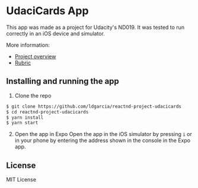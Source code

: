 # UdaciCards App
This app was made as a project for Udacity's ND019. It was tested to run correctly in an iOS device and simulator.

More information:
* [Project overview](https://classroom.udacity.com/nanodegrees/nd019/parts/580105de-1f39-4975-866d-4f430f1aef1d/modules/1688bcd3-4384-4d37-8564-39d16da178b4/lessons/18fb0b90-21c7-42bf-a719-f16f804c1e25/concepts/4a0c5448-4b5d-4f30-8db3-e7aaf0295701)
* [Rubric](https://review.udacity.com/#!/rubrics/1021/view)

## Installing and running the app

1. Clone the repo
````bash
$ git clone https://github.com/ldgarcia/reactnd-project-udacicards
$ cd reactnd-project-udacicards
$ yarn install
$ yarn start
````

2. Open the app in Expo
Open the app in the iOS simulator by pressing `i` or in your phone by entering the address shown in the console in the Expo app.

## License
MIT License
